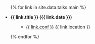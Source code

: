 <div class="publications">
<ul style="margin-left:-20px">

{% for link in site.data.talks.main %}

<li>
<div class="pub-row">
  <div class="col-sm-9">
      <div class="title"><b>{{ link.title }} ({{ link.date }})</b></div>
        <ul class="fa-ul" style="margin-left:25px">
        <li><span class="fa-li"><i class="fas fa-map-pin"></i></span><a href="{{ link.conf_website }}">{{ link.conf }}</a> {{ link.location }}</li>
        </ul>
  </div>
</div>
</li>

{% endfor %}

</ul>
</div>

